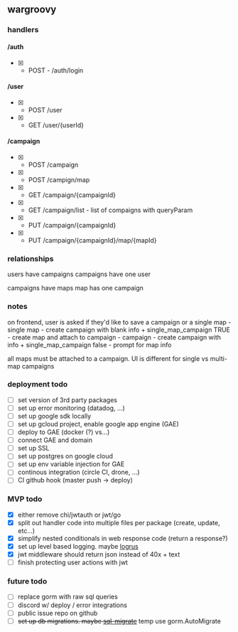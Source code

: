 ## wargroovy

### handlers

#### /auth
- [X] - POST - /auth/login

#### /user
- [x] - POST /user
- [X] - GET /user/{userId}

#### /campaign
- [x] - POST /campaign
- [x] - POST /campign/map
- [x] - GET /campaign/{campaignId}
- [X] - GET /campaign/list - list of compaigns with queryParam
- [X] - PUT /campaign/{campaignId}
- [X] - PUT /campaign/{campaignId}/map/{mapId}


### relationships
users have campaigns
campaigns have one user

campaigns have maps
map has one campaign

### notes
on frontend, user is asked if they'd like to save a campaign or a single map
    - single map
        - create campaign with blank info + single_map_campaign TRUE
        - create map and attach to campaign
    - campaign
        - create campaign with info + single_map_campaign false
        - prompt for map info

all maps must be attached to a campaign. UI is different for single vs multi-map campaigns

### deployment todo
- [ ] set version of 3rd party packages
- [ ] set up error monitoring (datadog, ...)
- [ ] set up google sdk locally
- [ ] set up gcloud project, enable google app engine (GAE)
- [ ] deploy to GAE (docker (?) vs...)
- [ ] connect GAE and domain
- [ ] set up SSL
- [ ] set up postgres on google cloud
- [ ] set up env variable injection for GAE
- [ ] continous integration (circle CI, drone, ...)
- [ ] CI github hook (master push -> deploy)

### MVP todo
- [x] either remove chi/jwtauth or jwt/go
- [x] split out handler code into multiple files per package (create, update, etc...)
- [x] simplify nested conditionals in web response code (return a response?)
- [x] set up level based logging. maybe [logrus](https://github.com/Sirupsen/logrus)
- [x] jwt middleware should return json instead of 40x + text
- [ ] finish protecting user actions with jwt

### future todo
- [ ] replace gorm with raw sql queries
- [ ] discord w/ deploy / error integrations
- [ ] public issue repo on github
- [ ] ~~set up db migrations. maybe [sql-migrate](https://github.com/rubenv/sql-migrate)~~ temp use gorm.AutoMigrate